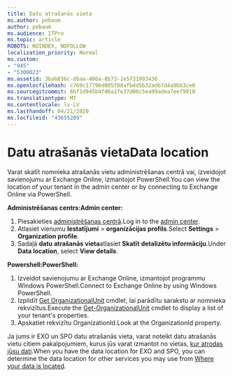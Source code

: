 ```yaml
---
title: Datu atrašanās vieta
ms.author: pebaum
author: pebaum
ms.audience: ITPro
ms.topic: article
ROBOTS: NOINDEX, NOFOLLOW
localization_priority: Normal
ms.custom:
- "945"
- "5300023"
ms.assetid: 3bab036c-dbaa-406a-8b73-1e5f31993436
ms.openlocfilehash: c769c17796d805f88afb4d5b32adb7d4a9bb3ce0
ms.sourcegitcommit: 6bf1d945b4fd6a1fe37d00c5ea99adea7eef9910
ms.translationtype: MT
ms.contentlocale: lv-LV
ms.lasthandoff: 04/21/2020
ms.locfileid: "43655289"
---
```

# <a name="data-location"></a><span data-ttu-id="de53d-102">Datu atrašanās vieta</span><span class="sxs-lookup"><span data-stu-id="de53d-102">Data location</span></span>

<span data-ttu-id="de53d-103">Varat skatīt nomnieka atrašanās vietu administrēšanas centrā vai, izveidojot savienojumu ar Exchange Online, izmantojot PowerShell.</span><span class="sxs-lookup"><span data-stu-id="de53d-103">You can view the location of your tenant in the admin center or by connecting to Exchange Online via PowerShell.</span></span>


<span data-ttu-id="de53d-104">**Administrēšanas centrs:**</span><span class="sxs-lookup"><span data-stu-id="de53d-104">**Admin center:**</span></span>
1. <span data-ttu-id="de53d-105">Piesakieties [administrēšanas centrā](https://admin.microsoft.com/Adminportal/Home).</span><span class="sxs-lookup"><span data-stu-id="de53d-105">Log in to the [admin center](https://admin.microsoft.com/Adminportal/Home).</span></span>
2. <span data-ttu-id="de53d-106">Atlasiet vienumu **Iestatījumi** > **organizācijas profils**.</span><span class="sxs-lookup"><span data-stu-id="de53d-106">Select **Settings** > **Organization profile**.</span></span>
3. <span data-ttu-id="de53d-107">Sadaļā **datu atrašanās vieta**atlasiet **Skatīt detalizētu informāciju**.</span><span class="sxs-lookup"><span data-stu-id="de53d-107">Under **Data location**, select **View details**.</span></span>


<span data-ttu-id="de53d-108">**Powershell:**</span><span class="sxs-lookup"><span data-stu-id="de53d-108">**PowerShell:**</span></span>
1. <span data-ttu-id="de53d-109">Izveidot savienojumu ar Exchange Online, izmantojot programmu Windows PowerShell.</span><span class="sxs-lookup"><span data-stu-id="de53d-109">Connect to Exchange Online by using Windows PowerShell.</span></span>
2. <span data-ttu-id="de53d-110">Izpildīt [Get OrganizationalUnit](https://docs.microsoft.com/powershell/module/exchange/active-directory/get-organizationalunit) cmdlet, lai parādītu sarakstu ar nomnieka rekvizītus.</span><span class="sxs-lookup"><span data-stu-id="de53d-110">Execute the [Get-OrganizationalUnit](https://docs.microsoft.com/powershell/module/exchange/active-directory/get-organizationalunit) cmdlet to display a list of your tenant's properties.</span></span> 
3. <span data-ttu-id="de53d-111">Apskatiet rekvizītu OrganizationId.</span><span class="sxs-lookup"><span data-stu-id="de53d-111">Look at the OrganizationId property.</span></span>

<span data-ttu-id="de53d-112">Ja jums ir EXO un SPO datu atrašanās vieta, varat noteikt datu atrašanās vietu citiem pakalpojumiem, kurus jūs varat izmantot no vietas, [kur atrodas jūsu dati](https://products.office.com/where-is-your-data-located).</span><span class="sxs-lookup"><span data-stu-id="de53d-112">When you have the data location for EXO and SPO, you can determine the data location for other services you may use from [Where your data is located](https://products.office.com/where-is-your-data-located).</span></span>